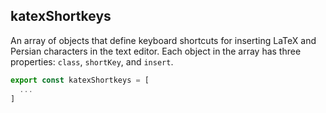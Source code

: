 ## katexShortkeys

An array of objects that define keyboard shortcuts for inserting LaTeX and Persian
characters in the text editor. Each object in the
array has three properties: `class`, `shortKey`, and `insert`.

```javascript
export const katexShortkeys = [
  ...
]           
```
